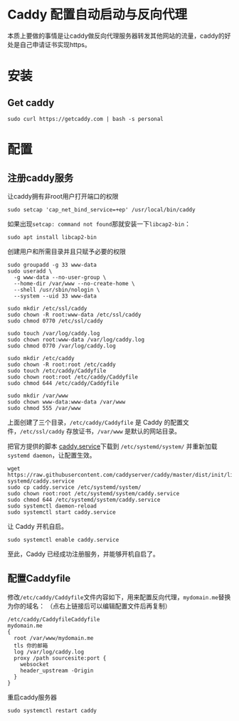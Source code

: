 

# Caddy 配置自动启动与反向代理

本质上要做的事情是让caddy做反向代理服务器转发其他网站的流量，caddy的好处是自己申请证书实现https。



# 安装

## Get caddy

```
sudo curl https://getcaddy.com | bash -s personal
```


# 配置

## 注册caddy服务

让caddy拥有非root用户打开端口的权限

```
sudo setcap 'cap_net_bind_service=+ep' /usr/local/bin/caddy
```

如果出现`setcap: command not found`那就安装一下`libcap2-bin`：

```
sudo apt install libcap2-bin
```

创建用户和所需目录并且只赋予必要的权限

```
sudo groupadd -g 33 www-data
sudo useradd \
  -g www-data --no-user-group \
  --home-dir /var/www --no-create-home \
  --shell /usr/sbin/nologin \
  --system --uid 33 www-data

sudo mkdir /etc/ssl/caddy
sudo chown -R root:www-data /etc/ssl/caddy
sudo chmod 0770 /etc/ssl/caddy

sudo touch /var/log/caddy.log
sudo chown root:www-data /var/log/caddy.log
sudo chmod 0770 /var/log/caddy.log

sudo mkdir /etc/caddy
sudo chown -R root:root /etc/caddy
sudo touch /etc/caddy/Caddyfile
sudo chown root:root /etc/caddy/Caddyfile
sudo chmod 644 /etc/caddy/Caddyfile

sudo mkdir /var/www
sudo chown www-data:www-data /var/www
sudo chmod 555 /var/www
```

上面创建了三个目录，`/etc/caddy/Caddyfile` 是 Caddy 的配置文件，`/etc/ssl/caddy` 存放证书，`/var/www` 是默认的网站目录。

把官方提供的脚本 [caddy.service](https://github.com/mholt/caddy/blob/master/dist/init/linux-systemd/caddy.service)下载到 `/etc/systemd/system/` 并重新加载 `systemd daemon`，让配置生效。

```
wget https://raw.githubusercontent.com/caddyserver/caddy/master/dist/init/linux-systemd/caddy.service
sudo cp caddy.service /etc/systemd/system/
sudo chown root:root /etc/systemd/system/caddy.service
sudo chmod 644 /etc/systemd/system/caddy.service
sudo systemctl daemon-reload
sudo systemctl start caddy.service
```

让 Caddy 开机自启。

```
sudo systemctl enable caddy.service
```

至此，Caddy 已经成功注册服务，并能够开机自启了。

## 配置Caddyfile

修改`/etc/caddy/Caddyfile`文件内容如下，用来配置反向代理，`mydomain.me`替换为你的域名：
（点右上链接后可以编辑配置文件后再复制）

```
/etc/caddy/CaddyfileCaddyfile
mydomain.me
{
  root /var/www/mydomain.me
  tls 你的邮箱
  log /var/log/caddy.log
  proxy /path sourcesite:port {
    websocket
    header_upstream -Origin
  }
}
```

重启caddy服务器

```
sudo systemctl restart caddy
```

